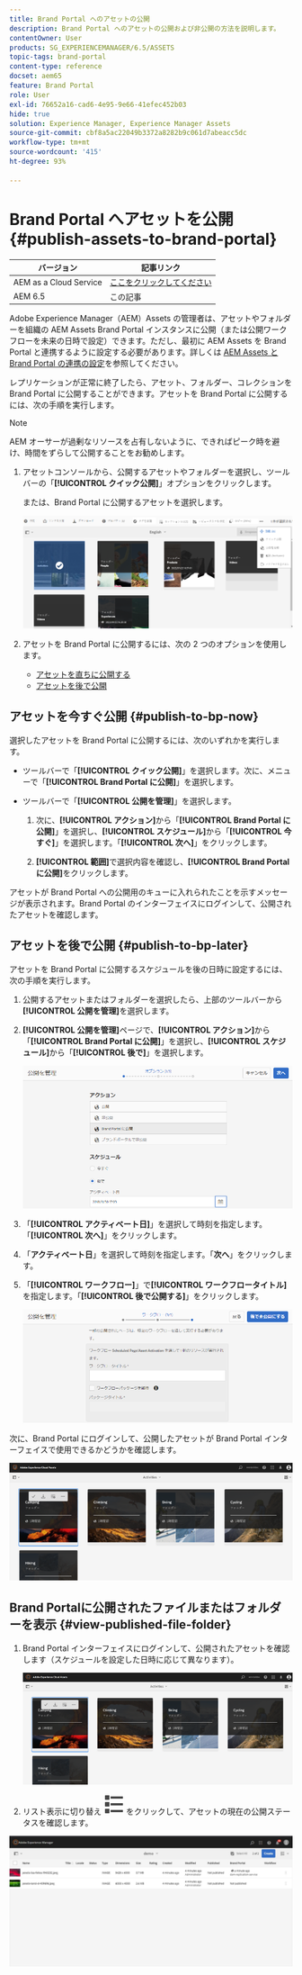 ```yaml
---
title: Brand Portal へのアセットの公開
description: Brand Portal へのアセットの公開および非公開の方法を説明します。
contentOwner: User
products: SG_EXPERIENCEMANAGER/6.5/ASSETS
topic-tags: brand-portal
content-type: reference
docset: aem65
feature: Brand Portal
role: User
exl-id: 76652a16-cad6-4e95-9e66-41efec452b03
hide: true
solution: Experience Manager, Experience Manager Assets
source-git-commit: cbf8a5ac22049b3372a8282b9c061d7abeacc5dc
workflow-type: tm+mt
source-wordcount: '415'
ht-degree: 93%

---
```


# Brand Portal へアセットを公開 {#publish-assets-to-brand-portal}

| バージョン | 記事リンク |
| -------- | ---------------------------- |
| AEM as a Cloud Service | [ここをクリックしてください](https://experienceleague.adobe.com/docs/experience-manager-cloud-service/content/assets/brand-portal/publish-to-brand-portal.html?lang=ja) |
| AEM 6.5 | この記事 |

Adobe Experience Manager（AEM）Assets の管理者は、アセットやフォルダーを組織の AEM Assets Brand Portal インスタンスに公開（または公開ワークフローを未来の日時で設定）できます。ただし、最初に AEM Assets を Brand Portal と連携するように設定する必要があります。詳しくは [AEM Assets と Brand Portal の連携の設定](/help/assets/configure-aem-assets-with-brand-portal.md)を参照してください。

レプリケーションが正常に終了したら、アセット、フォルダー、コレクションを Brand Portal に公開することができます。アセットを Brand Portal に公開するには、次の手順を実行します。

>[!NOTE]
>
>AEM オーサーが過剰なリソースを占有しないように、できればピーク時を避け、時間をずらして公開することをお勧めします。

1. アセットコンソールから、公開するアセットやフォルダーを選択し、ツールバーの「**[!UICONTROL クイック公開]**」オプションをクリックします。

   または、Brand Portal に公開するアセットを選択します。

   ![publish2bp-2](assets/publish2bp.png)

1. アセットを Brand Portal に公開するには、次の 2 つのオプションを使用します。
   * [アセットを直ちに公開する](#publish-to-bp-now)
   * [アセットを後で公開](#publish-to-bp-now)

## アセットを今すぐ公開 {#publish-to-bp-now}

選択したアセットを Brand Portal に公開するには、次のいずれかを実行します。

* ツールバーで「**[!UICONTROL クイック公開]**」を選択します。次に、メニューで「**[!UICONTROL Brand Portal に公開]**」を選択します。

* ツールバーで「**[!UICONTROL 公開を管理]**」を選択します。

   1. 次に、**[!UICONTROL アクション]**&#x200B;から「**[!UICONTROL Brand Portal に公開]**」を選択し、**[!UICONTROL スケジュール]**&#x200B;から「**[!UICONTROL 今すぐ]**」を選択します。「**[!UICONTROL 次へ]**」をクリックします。

   2. **[!UICONTROL 範囲]**&#x200B;で選択内容を確認し、**[!UICONTROL Brand Portal に公開]**&#x200B;をクリックします。

アセットが Brand Portal への公開用のキューに入れられたことを示すメッセージが表示されます。Brand Portal のインターフェイスにログインして、公開されたアセットを確認します。

## アセットを後で公開 {#publish-to-bp-later}

アセットを Brand Portal に公開するスケジュールを後の日時に設定するには、次の手順を実行します。

1. 公開するアセットまたはフォルダーを選択したら、上部のツールバーから&#x200B;**[!UICONTROL 公開を管理]**&#x200B;を選択します。

1. **[!UICONTROL 公開を管理]**&#x200B;ページで、**[!UICONTROL アクション]**&#x200B;から「**[!UICONTROL Brand Portal に公開]**」を選択し、**[!UICONTROL スケジュール]**&#x200B;から「**[!UICONTROL 後で]**」を選択します。

   ![publishlaterbp-1](assets/publishlaterbp-1.png)

1. 「**[!UICONTROL アクティベート日]**」を選択して時刻を指定します。「**[!UICONTROL 次へ]**」をクリックします。

1. 「**アクティベート日**」を選択して時刻を指定します。「**次へ**」をクリックします。

1. 「**[!UICONTROL ワークフロー]**」で&#x200B;**[!UICONTROL ワークフロータイトル]**&#x200B;を指定します。「**[!UICONTROL 後で公開する]**」をクリックします。

   ![publishworkflow](assets/publishworkflow.png)

次に、Brand Portal にログインして、公開したアセットが Brand Portal インターフェイスで使用できるかどうかを確認します。

![bp_landingpage](assets/bp_landingpage.png)

## Brand Portalに公開されたファイルまたはフォルダーを表示 {#view-published-file-folder}

1. Brand Portal インターフェイスにログインして、公開されたアセットを確認します（スケジュールを設定した日時に応じて異なります）。

   ![bp_landingpage](assets/bp_landingpage.png)

1. リスト表示に切り替え ![リスト表示](assets/list-view.svg) をクリックして、アセットの現在の公開ステータスを確認します。

<!--2. On the [Asset Reports page](#https://experienceleague.adobe.com/en/docs/experience-manager-cloud-service/content/assets/admin/asset-reports), you can see the current state of the report job, for example, Success, Failed, Queued, or Scheduled.-->

![生成されたレポートのステータス](assets/report-status.JPG)
